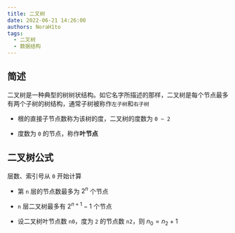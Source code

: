 ```yaml
---
title: 二叉树
date: 2022-06-21 14:26:00
authors: NoraH1to
tags:
  - 二叉树
  - 数据结构
---
```


## 简述

二叉树是一种典型的树树状结构。如它名字所描述的那样，二叉树是每个节点最多有两个子树的树结构，通常子树被称作`左子树`和`右子树`

- 根的直接子节点数称为该树的度，二叉树的度数为 `0 ~ 2`

- 度数为 `0` 的节点，称作**叶节点**

## 二叉树公式

层数、索引号从 `0` 开始计算

- 第 `n` 层的节点数最多为 $2^{n}$ 个节点

- `n` 层二叉树最多有 $2^{n+1}-1$ 个节点

- 设二叉树叶节点数 `n0`，度为 `2` 的节点数 `n2`，则 $n_0=n_2+1$
